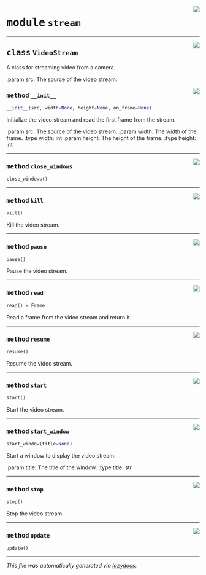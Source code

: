 <!-- markdownlint-disable -->

<a href="../cv_aid/stream.py#L0"><img align="right" style="float:right;" src="https://img.shields.io/badge/-source-cccccc?style=flat-square"></a>

# <kbd>module</kbd> `stream`






---

<a href="../cv_aid/stream.py#L11"><img align="right" style="float:right;" src="https://img.shields.io/badge/-source-cccccc?style=flat-square"></a>

## <kbd>class</kbd> `VideoStream`
A class for streaming video from a camera. 

:param src: The source of the video stream. 

<a href="../cv_aid/stream.py#L18"><img align="right" style="float:right;" src="https://img.shields.io/badge/-source-cccccc?style=flat-square"></a>

### <kbd>method</kbd> `__init__`

```python
__init__(src, width=None, height=None, on_frame=None)
```

Initialize the video stream and read the first frame from the stream. 

:param src: The source of the video stream. :param width: The width of the frame. :type width: int :param height: The height of the frame. :type height: int 




---

<a href="../cv_aid/stream.py#L122"><img align="right" style="float:right;" src="https://img.shields.io/badge/-source-cccccc?style=flat-square"></a>

### <kbd>method</kbd> `close_windows`

```python
close_windows()
```





---

<a href="../cv_aid/stream.py#L98"><img align="right" style="float:right;" src="https://img.shields.io/badge/-source-cccccc?style=flat-square"></a>

### <kbd>method</kbd> `kill`

```python
kill()
```

Kill the video stream. 

---

<a href="../cv_aid/stream.py#L72"><img align="right" style="float:right;" src="https://img.shields.io/badge/-source-cccccc?style=flat-square"></a>

### <kbd>method</kbd> `pause`

```python
pause()
```

Pause the video stream. 

---

<a href="../cv_aid/stream.py#L43"><img align="right" style="float:right;" src="https://img.shields.io/badge/-source-cccccc?style=flat-square"></a>

### <kbd>method</kbd> `read`

```python
read() → Frame
```

Read a frame from the video stream and return it. 

---

<a href="../cv_aid/stream.py#L78"><img align="right" style="float:right;" src="https://img.shields.io/badge/-source-cccccc?style=flat-square"></a>

### <kbd>method</kbd> `resume`

```python
resume()
```

Resume the video stream. 

---

<a href="../cv_aid/stream.py#L57"><img align="right" style="float:right;" src="https://img.shields.io/badge/-source-cccccc?style=flat-square"></a>

### <kbd>method</kbd> `start`

```python
start()
```

Start the video stream. 

---

<a href="../cv_aid/stream.py#L106"><img align="right" style="float:right;" src="https://img.shields.io/badge/-source-cccccc?style=flat-square"></a>

### <kbd>method</kbd> `start_window`

```python
start_window(title=None)
```

Start a window to display the video stream. 

:param title: The title of the window. :type title: str 

---

<a href="../cv_aid/stream.py#L84"><img align="right" style="float:right;" src="https://img.shields.io/badge/-source-cccccc?style=flat-square"></a>

### <kbd>method</kbd> `stop`

```python
stop()
```

Stop the video stream. 

---

<a href="../cv_aid/stream.py#L64"><img align="right" style="float:right;" src="https://img.shields.io/badge/-source-cccccc?style=flat-square"></a>

### <kbd>method</kbd> `update`

```python
update()
```








---

_This file was automatically generated via [lazydocs](https://github.com/ml-tooling/lazydocs)._
